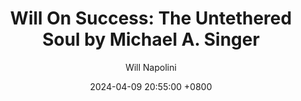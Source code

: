 ---
title: "Will On Success: The Untethered Soul by Michael A. Singer"
author: Will Napolini
date: 2024-04-09 20:55:00 +0800
categories: [Mindset, Book-summaries]
tags:
  [
    untethered-soul,
    michael-a-singer,
    spiritual-awakening,
    inner-peace,
    mindfulness,
    self-awareness,
    personal-growth,
    consciousness,
    meditation,
    spirituality,
    letting-go,
    emotional-freedom,
    mind-body-spirit,
    self-discovery,
    inner-healing,
    spiritual-practice,
    energy-healing,
    spiritual-development,
    spiritual-teachings,
    awakened-consciousness
  ]
image: https://pbs.twimg.com/media/GO2GwFNXcAA0vtV?format=jpg&name=large
alt: "Will On Success: The Untethered Soul by Michael A. Singer"
fallback:
  -
  # Replace with the URL of your backup image
  -
  # Replace with the URL of your backup image
---